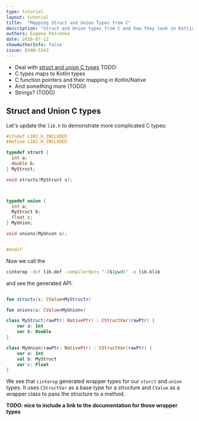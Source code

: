 ```yaml
---
type: tutorial
layout: tutorial
title:  "Mapping Struct and Union Types from C"
description: "Struct and Union types from C and how they look in Kotlin/Native side"
authors: Eugene Petrenko 
date: 2018-07-12
showAuthorInfo: false
issue: EVAN-5343
---
```


- Deal with [struct and union C types](#struct-and-union-c-types)
TODO:
- C types maps to Kotlin types
- C function pointers and their mapping in Kotlin/Native
- And something more (TODO)
- Strings? (TODO)


## Struct and Union C types

Let's update the `lib.h` to demonstrate more complicated C types:
```c
#ifndef LIB2_H_INCLUDED
#define LIB2_H_INCLUDED

typedef struct {
  int a;
  double b;
} MyStruct;

void structs(MyStruct s);



typedef union {
  int a;
  MyStruct b;
  float c;
} MyUnion;

void unions(MyUnion u);


#endif

``` 

Now we call the  

```bash
cinterop -def lib.def -compilerOpts "-I$(pwd)" -o lib.klib
```

and see the generated API:

```kotlin

fun structs(s: CValue<MyStruct>)

fun unions(u: CValue<MyUnion>)

class MyStruct(rawPtr: NativePtr) : CStructVar(rawPtr) {
    var a: Int
    var b: Double
}

class MyUnion(rawPtr: NativePtr) : CStructVar(rawPtr) {
    var a: Int
    val b: MyStruct
    var c: Float
}

```

We see that `cinterop` generated wrapper types for our `sturct` and `union` types. It uses `CStructVar` as a base type
for a structure and `CValue` as a wrapper class to pass the structure to a method.

**TODO: nice to include a link to the documentation for those wrapper types**

